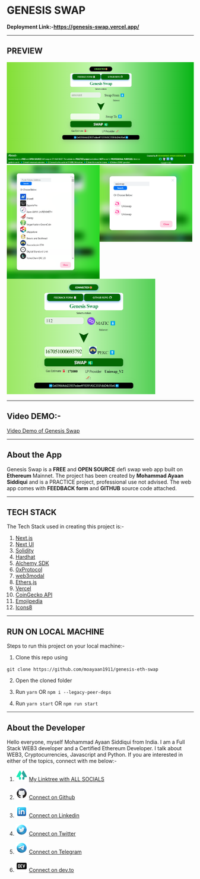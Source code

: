 # GENESIS SWAP

**Deployment Link:-https://genesis-swap.vercel.app/**

---

## PREVIEW

<img  src="public/genesis.png" alt="preview" width="600">
<img src="public/genesis1.png" alt="preview" align="left" width="250">
<img src="public/genesis2.png" alt="preview" align="center" width="250">
<img src="public/genesis3.png" alt="preview" width="400">

---

## Video DEMO:-

[Video Demo of Genesis Swap](https://www.loom.com/share/33e15b0d2bdf42ea98bcc1a3330fcf76)

---

## About the App

Genesis Swap is a **FREE** and **OPEN SOURCE** defi swap web app built on **Ethereum** Mainnet. The project has been created by **Mohammad Ayaan Siddiqui** and is a PRACTICE project, professional use not advised. The web app comes with **FEEDBACK form** and **GITHUB** source code attached.

---

## TECH STACK

The Tech Stack used in creating this project is:-

1.  [Next.js](https://nextjs.org/)
2.  [Next UI](https://nextui.org/)
3.  [Solidity](https://docs.soliditylang.org/en/v0.8.17/)
4.  [Hardhat](https://hardhat.org/)
5.  [Alchemy SDK](https://www.alchemy.com/sdk)
6.  [0xProtocol](https://protocol.0x.org/en/latest/)
7.  [web3modal](https://web3modal.com/)
8.  [Ethers.js](https://docs.ethers.io/v5/)
9.  [Vercel](https://vercel.com/dashboard)
10. [CoinGecko API](https://www.coingecko.com/en/)
11. [Emojipedia](https://emojipedia.org/)
12. [Icons8](https://icons8.com/)

---

## RUN ON LOCAL MACHINE

Steps to run this project on your local machine:-

1. Clone this repo using

`git clone https://github.com/moayaan1911/genesis-eth-swap`

2. Open the cloned folder

3. Run `yarn` OR `npm i --legacy-peer-deps`

4. Run `yarn start` OR `npm run start`

---

## About the Developer

Hello everyone, myself Mohammad Ayaan Siddiqui from India. I am a Full Stack WEB3 developer and a Certified Ethereum Developer. I talk about WEB3, Cryptocurrencies, Javascript and Python. If you are interested in either of the topics, connect with me below:-

1. ![Alt text](public/linktree.png "linktree") [My Linktree with ALL SOCIALS](https://linktr.ee/ayaaneth)

2. ![Alt text](public/github.png "github") [Connect on Github](https://github.com/moayaan1911)

3. ![Alt text](public/linkedin.png "linkedin") [Connect on Linkedin](www.linkedin.com/in/ayaaneth)

4. ![Alt text](public/twitter.png "twitter") [Connect on Twitter](https://www.twitter.com/usdisshitcoin)

5. ![Alt text](public/telegram.png "telegram") [Connect on Telegram](https://t.me/usdisshitcoin)

6. ![Alt text](public/dev.png "dev") [Connect on dev.to](https://dev.to/moayaan1911)

